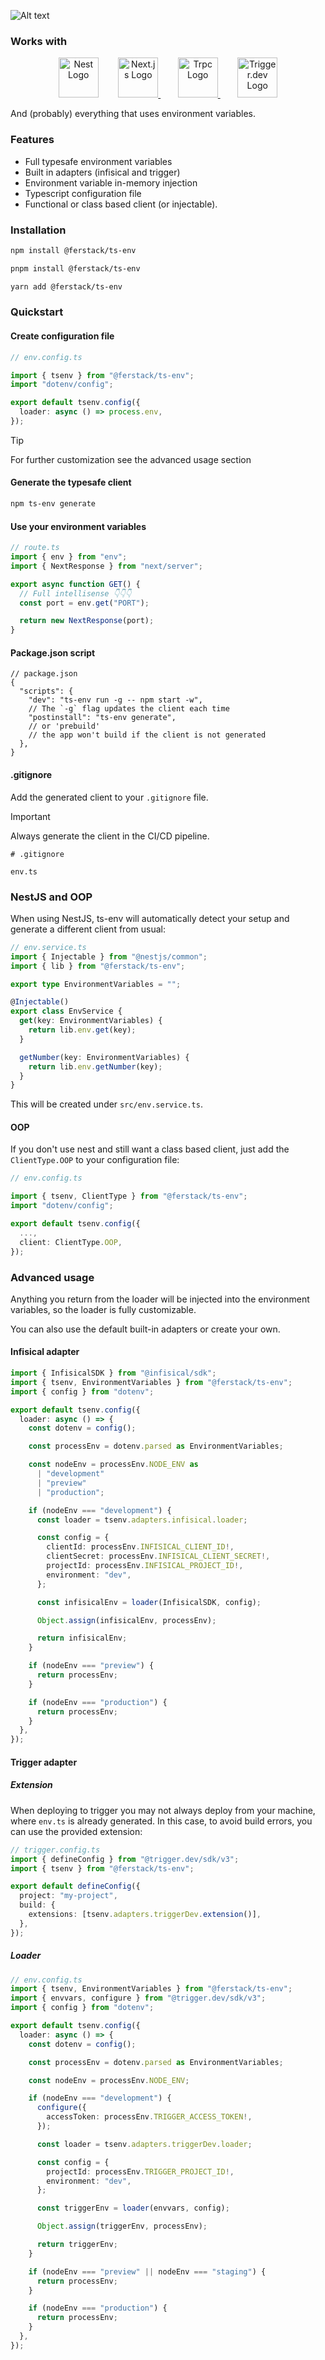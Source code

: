 ![Alt text](./assets/banner.png "Optional title")

### Works with

<p align="center">
  <a href="https://nestjs.com/" target="blank" style="text-decoration: none;">
    <img src="https://nestjs.com/img/logo-small.svg" width="64" height="64" alt="Nest Logo" />
  </a>
  &nbsp;&nbsp;&nbsp;&nbsp;&nbsp;&nbsp;
  <a href="https://nextjs.org" target="blank">
    <img src="https://assets.vercel.com/image/upload/v1662130559/nextjs/Icon_light_background.png" width="64" height="64" alt="Next.js Logo" />
  </a>
  &nbsp;&nbsp;&nbsp;&nbsp;&nbsp;&nbsp;
  <a href="https://https://trpc.io/" target="blank">
    <img src="https://avatars.githubusercontent.com/u/78011399?s=200&v=4" width="64" height="64" alt="Trpc Logo" />
  </a>
  &nbsp;&nbsp;&nbsp;&nbsp;&nbsp;&nbsp;
  <a href="https://trigger.dev/" target="blank">
    <img src="https://avatars.githubusercontent.com/u/95297378?s=200&v=4" width="64" height="64" alt="Trigger.dev Logo" />
  </a>
</p>

And (probably) everything that uses environment variables.

### Features

- Full typesafe environment variables
- Built in adapters (infisical and trigger)
- Environment variable in-memory injection
- Typescript configuration file
- Functional or class based client (or injectable).

### Installation

```bash
npm install @ferstack/ts-env
```

```bash
pnpm install @ferstack/ts-env
```

```bash
yarn add @ferstack/ts-env
```

### Quickstart

#### Create configuration file

```typescript
// env.config.ts

import { tsenv } from "@ferstack/ts-env";
import "dotenv/config";

export default tsenv.config({
  loader: async () => process.env,
});
```

> [!TIP]
> For further customization see the advanced usage section

#### Generate the typesafe client

```bash
npm ts-env generate
```

#### Use your environment variables

```typescript
// route.ts
import { env } from "env";
import { NextResponse } from "next/server";

export async function GET() {
  // Full intellisense 👇👇👇
  const port = env.get("PORT");

  return new NextResponse(port);
}
```

#### Package.json script

```jsonc
// package.json
{
  "scripts": {
    "dev": "ts-env run -g -- npm start -w",
    // The `-g` flag updates the client each time
    "postinstall": "ts-env generate",
    // or 'prebuild'
    // the app won't build if the client is not generated
  },
}
```

#### .gitignore

Add the generated client to your `.gitignore` file.

> [!IMPORTANT]  
> Always generate the client in the CI/CD pipeline.

```.gitignore
# .gitignore

env.ts
```

### NestJS and OOP

When using NestJS, ts-env will automatically detect your setup and generate a different client from usual:

```typescript
// env.service.ts
import { Injectable } from "@nestjs/common";
import { lib } from "@ferstack/ts-env";

export type EnvironmentVariables = "";

@Injectable()
export class EnvService {
  get(key: EnvironmentVariables) {
    return lib.env.get(key);
  }

  getNumber(key: EnvironmentVariables) {
    return lib.env.getNumber(key);
  }
}
```

This will be created under `src/env.service.ts`.

#### OOP

If you don't use nest and still want a class based client, just add the `ClientType.OOP` to your configuration file:

```typescript
// env.config.ts

import { tsenv, ClientType } from "@ferstack/ts-env";
import "dotenv/config";

export default tsenv.config({
  ...,
  client: ClientType.OOP,
});
```

### Advanced usage

Anything you return from the loader will be injected into the environment variables, so the loader is fully customizable.

You can also use the default built-in adapters or create your own.

#### Infisical adapter

```typescript
import { InfisicalSDK } from "@infisical/sdk";
import { tsenv, EnvironmentVariables } from "@ferstack/ts-env";
import { config } from "dotenv";

export default tsenv.config({
  loader: async () => {
    const dotenv = config();

    const processEnv = dotenv.parsed as EnvironmentVariables;

    const nodeEnv = processEnv.NODE_ENV as
      | "development"
      | "preview"
      | "production";

    if (nodeEnv === "development") {
      const loader = tsenv.adapters.infisical.loader;

      const config = {
        clientId: processEnv.INFISICAL_CLIENT_ID!,
        clientSecret: processEnv.INFISICAL_CLIENT_SECRET!,
        projectId: processEnv.INFISICAL_PROJECT_ID!,
        environment: "dev",
      };

      const infisicalEnv = loader(InfisicalSDK, config);

      Object.assign(infisicalEnv, processEnv);

      return infisicalEnv;
    }

    if (nodeEnv === "preview") {
      return processEnv;
    }

    if (nodeEnv === "production") {
      return processEnv;
    }
  },
});
```

#### Trigger adapter

##### Extension

When deploying to trigger you may not always deploy from your machine, where `env.ts` is already generated. In this case, to avoid build errors, you can use the provided extension:

```typescript
// trigger.config.ts
import { defineConfig } from "@trigger.dev/sdk/v3";
import { tsenv } from "@ferstack/ts-env";

export default defineConfig({
  project: "my-project",
  build: {
    extensions: [tsenv.adapters.triggerDev.extension()],
  },
});
```

##### Loader

```typescript
// env.config.ts
import { tsenv, EnvironmentVariables } from "@ferstack/ts-env";
import { envvars, configure } from "@trigger.dev/sdk/v3";
import { config } from "dotenv";

export default tsenv.config({
  loader: async () => {
    const dotenv = config();

    const processEnv = dotenv.parsed as EnvironmentVariables;

    const nodeEnv = processEnv.NODE_ENV;

    if (nodeEnv === "development") {
      configure({
        accessToken: processEnv.TRIGGER_ACCESS_TOKEN!,
      });

      const loader = tsenv.adapters.triggerDev.loader;

      const config = {
        projectId: processEnv.TRIGGER_PROJECT_ID!,
        environment: "dev",
      };

      const triggerEnv = loader(envvars, config);

      Object.assign(triggerEnv, processEnv);

      return triggerEnv;
    }

    if (nodeEnv === "preview" || nodeEnv === "staging") {
      return processEnv;
    }

    if (nodeEnv === "production") {
      return processEnv;
    }
  },
});
```
